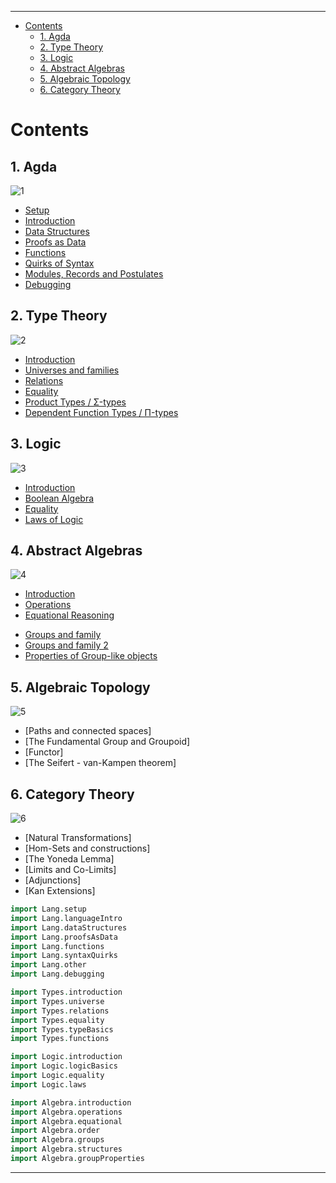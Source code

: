 <!-- START doctoc generated TOC please keep comment here to allow auto update -->
<!-- DON'T EDIT THIS SECTION, INSTEAD RE-RUN doctoc TO UPDATE -->
****

- [Contents](#contents)
  - [1. Agda](#1-agda)
  - [2. Type Theory](#2-type-theory)
  - [3. Logic](#3-logic)
  - [4. Abstract Algebras](#4-abstract-algebras)
  - [5. Algebraic Topology](#5-algebraic-topology)
  - [6. Category Theory](#6-category-theory)

<!-- END doctoc generated TOC please keep comment here to allow auto update -->


# Contents

## 1. Agda

![1](1.png)

  - [Setup](./Lang.setup.html)
  - [Introduction](./Lang.languageIntro.html)
  - [Data Structures](./Lang.dataStructures.html)
  - [Proofs as Data](./Lang.proofsAsData.html)
  - [Functions](./Lang.functions.html)
  - [Quirks of Syntax](./Lang.syntaxQuirks.html)
  - [Modules, Records and Postulates](./Lang.other.html)
  - [Debugging](./Lang.debugging.html)

## 2. Type Theory

![2](2.png)

  - [Introduction](./Types.introduction.html)
  - [Universes and families](./Types.universe.html)
  - [Relations](./Types.relations.html)
  - [Equality](./Types.equality.html)
  - [Product Types / Σ-types](./Types.typeBasics.html)
  - [Dependent Function Types / Π-types](./Types.functions.html)

## 3. Logic

![3](3.png)

  - [Introduction](./Logic.introduction.html)
  - [Boolean Algebra](./Logic.logicBasics.html)
  - [Equality](./Logic.equality.html)
  - [Laws of Logic](./Logic.laws.html)
  <!-- - [Decidability](./Logic.decidability.html) -->

## 4. Abstract Algebras

![4](4.png)

  - [Introduction](./Algebra.introduction.html)
  - [Operations](./Algebra.operations.html)
  - [Equational Reasoning](./Algebra.equational.html)
  <!-- - [Ordered objects](./Algebra.order.html) -->
  <!-- - [Properties of ordered objects](./Algebra.orderProperties.html) -->
  - [Groups and family](./Algebra.groups.html)
  - [Groups and family 2](./Algebra.structures.html)
  - [Properties of Group-like objects](./Algebra.groupProperties.html)
  <!-- - [Rings and family](./Algebra.rings.html) -->
  <!-- - [Properties of Ring-like objects](./Algebra.ringProperties.html) -->

## 5. Algebraic Topology

![5](5.png)

  - [Paths and connected spaces]
  - [The Fundamental Group and Groupoid]
  - [Functor]
  - [The Seifert - van-Kampen theorem]

## 6. Category Theory

![6](6.png)

  - [Natural Transformations]
  - [Hom-Sets and constructions]
  - [The Yoneda Lemma]
  - [Limits and Co-Limits]
  - [Adjunctions]
  - [Kan Extensions]

<!--
## 7. The Curry-Howard-Lambek-Voevodsky isomorphism

![7](7.png)

## 8. The Equivalence principle

![8](8.png)

## 9. Homotopy Type Theory

![9](9.png) -->

```agda
import Lang.setup
import Lang.languageIntro
import Lang.dataStructures
import Lang.proofsAsData
import Lang.functions
import Lang.syntaxQuirks
import Lang.other
import Lang.debugging

import Types.introduction
import Types.universe
import Types.relations
import Types.equality
import Types.typeBasics
import Types.functions

import Logic.introduction
import Logic.logicBasics
import Logic.equality
import Logic.laws

import Algebra.introduction
import Algebra.operations
import Algebra.equational
import Algebra.order
import Algebra.groups
import Algebra.structures
import Algebra.groupProperties
```

****
